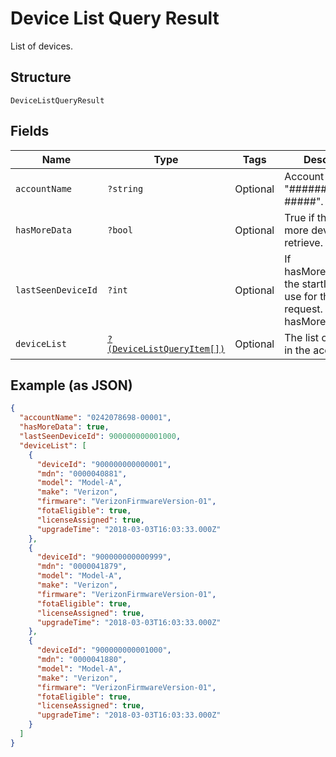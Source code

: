 
# Device List Query Result

List of devices.

## Structure

`DeviceListQueryResult`

## Fields

| Name | Type | Tags | Description | Getter | Setter |
|  --- | --- | --- | --- | --- | --- |
| `accountName` | `?string` | Optional | Account identifier in "##########-#####". | getAccountName(): ?string | setAccountName(?string accountName): void |
| `hasMoreData` | `?bool` | Optional | True if there are more devices to retrieve. | getHasMoreData(): ?bool | setHasMoreData(?bool hasMoreData): void |
| `lastSeenDeviceId` | `?int` | Optional | If hasMoreData=true, the startIndex to use for the next request. 0 if hasMoreData=false. | getLastSeenDeviceId(): ?int | setLastSeenDeviceId(?int lastSeenDeviceId): void |
| `deviceList` | [`?(DeviceListQueryItem[])`](../../doc/models/device-list-query-item.md) | Optional | The list of devices in the account. | getDeviceList(): ?array | setDeviceList(?array deviceList): void |

## Example (as JSON)

```json
{
  "accountName": "0242078698-00001",
  "hasMoreData": true,
  "lastSeenDeviceId": 900000000001000,
  "deviceList": [
    {
      "deviceId": "900000000000001",
      "mdn": "0000040881",
      "model": "Model-A",
      "make": "Verizon",
      "firmware": "VerizonFirmwareVersion-01",
      "fotaEligible": true,
      "licenseAssigned": true,
      "upgradeTime": "2018-03-03T16:03:33.000Z"
    },
    {
      "deviceId": "900000000000999",
      "mdn": "0000041879",
      "model": "Model-A",
      "make": "Verizon",
      "firmware": "VerizonFirmwareVersion-01",
      "fotaEligible": true,
      "licenseAssigned": true,
      "upgradeTime": "2018-03-03T16:03:33.000Z"
    },
    {
      "deviceId": "900000000001000",
      "mdn": "0000041880",
      "model": "Model-A",
      "make": "Verizon",
      "firmware": "VerizonFirmwareVersion-01",
      "fotaEligible": true,
      "licenseAssigned": true,
      "upgradeTime": "2018-03-03T16:03:33.000Z"
    }
  ]
}
```

